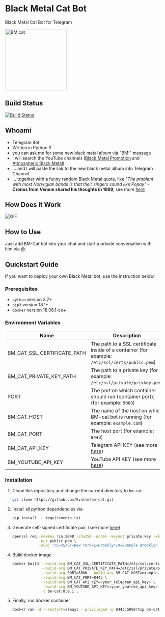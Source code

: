 # Black Metal Cat Bot

Black Metal Cat Bot for Telegram

<img src="https://user-images.githubusercontent.com/2839811/47450333-4589fb80-d7c5-11e8-85e9-9d242fc01063.jpg" alt="BM cat" width="200" height="200">   

## Build Status
[![Build Status](https://travis-ci.com/Evalle/bm-cat.svg?branch=master)](https://travis-ci.com/Evalle/bm-cat)

## Whoami

- Telegram Bot
- Written in Python 3
- you can ask me for some new black metal album via "BM!" message
- I will search the YouTube channels ([Black Metal Promotion](https://www.youtube.com/channel/UCzCWehBejA23yEz3zp7jlcg) and [Atmospheric Black Metal](https://www.youtube.com/channel/UCDLkzWN1rHY4eYkGnVruHVw))
- ... and I will paste the link to the new black metal album into Telegram Channel
- ... together with a funny random Black Metal quote, like *"The problem with most Norwigian bands is that their singers sound like Popay"* - **Cronos from Venom shared his thoughts in 1999**, see more [here](https://steemit.com/music/@worldofmusic/black-metal-most-creepy-quotes)

## How Does it Work

![GIF](howto.gif)

## How to Use

Just add BM-Cat bot into your chat and start a private conversation with him
via @.

## Quickstart Guide

If you want to deploy your own Black Metal bot, use the instruction below.

### Prerequisites

- `python` version 3.7+
- `pip3` version 18.1+
- `docker` version 18.06.1-ce+

### Environment Variables

Name                        | Description
----------------------------|--------------------------------------------------------------------------------------
BM_CAT_SSL_CERTIFICATE_PATH | The path to a SSL certificate inside of a container (for example: `/etc/ssl/certs/public.pem`)
BM_CAT_PRIVATE_KEY_PATH     | The path to a private key (for example: `/etc/ssl/private/privkey.pem`)
PORT                        | The port on which container should run (container port), (for example: `5000`)
BM_CAT_HOST                 | The name of the host on which BM-cat bot is running (for example: `example.com`)
BM_CAT_PORT                 | The host port (for example: `8443`)
BM_CAT_API_KEY              | Telegram API KEY (see more [here](https://core.telegram.org/api/obtaining_api_id))
BM_YOUTUBE_API_KEY          | YouTube API KEY (see more [here](https://developers.google.com/youtube/v3/getting-started))

### Installation

1. Clone this repository and change the current directory to `bm-cat`

    ```bash
    git clone https://github.com/Evalle/bm-cat.git
    ```

1. Install all python dependencies via:

    ```bash
    pip install -r requirements.txt
    ```

1. Generate self-signed certificate pair, (see more [here](https://core.telegram.org/bots/self-signed))

    ```bash
    openssl req -newkey rsa:2048 -sha256 -nodes -keyout private.key -x509 -days 365 \
                -out public.pem \
                -subj "/C=US/ST=New York/L=Brooklyn/O=Example Brooklyn Company/CN=YOURDOMAIN.EXAMPLE"
    ```

1. Build docker image

    ```bash
    docker build --build-arg BM_CAT_SSL_CERTIFICATE_PATH=/etc/ssl/certs/public.pem \
                 --build-arg BM_CAT_PRIVATE_KEY_PATH=/etc/ssl/private/privkey.pem \
                 --build-arg PORT=5000 --build-arg BM_CAT_HOST=example.com \
                 --build-arg BM_CAT_PORT=8443 \
                 --build-arg BM_CAT_API_KEY=<your_telegram_api_key> \
                 --build-arg BM_YOUTUBE_API_KEY=<your_youtube_api_key> \
                 -t bm-cat:0.0.1 .
    ```

1. Finally, run docker container

    ```bash
    docker run -d --restart=always --privileged -p 8443:5000/tcp bm-cat:0.0.1
    ```
